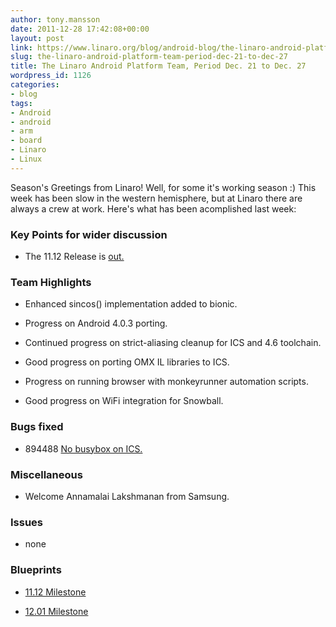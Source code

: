 ```yaml
---
author: tony.mansson
date: 2011-12-28 17:42:08+00:00
layout: post
link: https://www.linaro.org/blog/android-blog/the-linaro-android-platform-team-period-dec-21-to-dec-27/
slug: the-linaro-android-platform-team-period-dec-21-to-dec-27
title: The Linaro Android Platform Team, Period Dec. 21 to Dec. 27
wordpress_id: 1126
categories:
- blog
tags:
- Android
- android
- arm
- board
- Linaro
- Linux
---
```


Season's Greetings from Linaro! Well, for some it's working season :) This week has been slow in the western hemisphere, but at Linaro there are always a crew at work. Here's what has been acomplished last week:

### Key Points for wider discussion

  * The 11.12 Release is [ out. ](http://www.linaro.org/accelerated-builds-of-android-ice-cream-sandwich-now-available-on-linaro-member-boards/)

### Team Highlights

  * Enhanced sincos() implementation added to bionic.


  * Progress on Android 4.0.3 porting.


  * Continued progress on strict-aliasing cleanup for ICS and 4.6 toolchain.


  * Good progress on porting OMX IL libraries to ICS.


  * Progress on running browser with monkeyrunner automation scripts.


  * Good progress on WiFi integration for Snowball.

### Bugs fixed

  * 894488	[ No busybox on ICS.](https://bugs.launchpad.net/linaro-android/+bug/894488)

### Miscellaneous

  * Welcome Annamalai Lakshmanan from Samsung.

### Issues

  * none


### Blueprints

  * [11.12 Milestone](https://launchpad.net/linaro-android/+milestone/11.12)


  * [12.01 Milestone](https://launchpad.net/linaro-android/+milestone/12.01)
